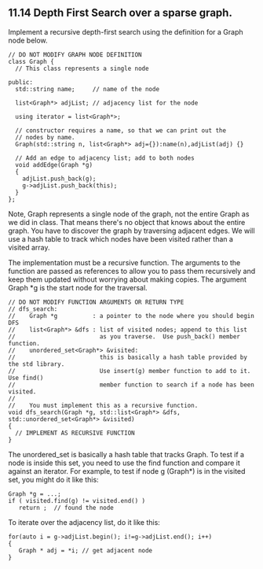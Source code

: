 ## 11.14 Depth First Search over a sparse graph.

Implement a recursive depth-first search using the definition for a Graph node below.

```
// DO NOT MODIFY GRAPH NODE DEFINITION
class Graph {
  // This class represents a single node

public:
  std::string name;     // name of the node

  list<Graph*> adjList; // adjacency list for the node

  using iterator = list<Graph*>;  

  // constructor requires a name, so that we can print out the
  // nodes by name.
  Graph(std::string n, list<Graph*> adj={}):name(n),adjList(adj) {}

  // Add an edge to adjacency list; add to both nodes
  void addEdge(Graph *g)
  {
    adjList.push_back(g);
    g->adjList.push_back(this);
  }  
};
```

Note, Graph represents a single node of the graph, not the entire Graph as we did in class. That means there's no object that knows about the entire graph. You have to discover the graph by traversing adjacent edges. We will use a hash table to track which nodes have been visited rather than a visited array.

The implementation must be a recursive function. The arguments to the function are passed as references to allow you to pass them recursively and keep them updated without worrying about making copies. The argument Graph *g is the start node for the traversal.

```
// DO NOT MODIFY FUNCTION ARGUMENTS OR RETURN TYPE
// dfs_search:
//    Graph *g          : a pointer to the node where you should begin DFS
//    list<Graph*> &dfs : list of visited nodes; append to this list
//                        as you traverse.  Use push_back() member function.
//    unordered_set<Graph*> &visited:
//                        this is basically a hash table provided by the std library.
//                        Use insert(g) member function to add to it. Use find()
//                        member function to search if a node has been visited.
//
//    You must implement this as a recursive function.
void dfs_search(Graph *g, std::list<Graph*> &dfs, std::unordered_set<Graph*> &visited)
{
  // IMPLEMENT AS RECURSIVE FUNCTION
}
```

The unordered_set<Graph> is basically a hash table that tracks Graph. To test if a node is inside this set, you need to use the find function and compare it against an iterator. For example, to test if node g (Graph*) is in the visited set, you might do it like this:

```
Graph *g = ...;
if ( visited.find(g) != visited.end() )
   return ;  // found the node
```

To iterate over the adjacency list, do it like this:

```
for(auto i = g->adjList.begin(); i!=g->adjList.end(); i++)
{
   Graph * adj = *i; // get adjacent node
}
```

